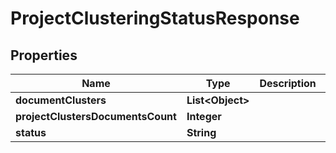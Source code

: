 

# ProjectClusteringStatusResponse

## Properties

Name | Type | Description | Notes
------------ | ------------- | ------------- | -------------
**documentClusters** | **List&lt;Object&gt;** |  | 
**projectClustersDocumentsCount** | **Integer** |  | 
**status** | **String** |  | 



